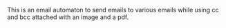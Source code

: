 This is an email automaton to send emails to various emails while using cc and bcc attached with an image and a pdf.
